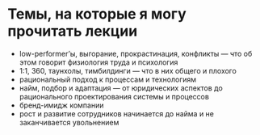 # Темы, на которые я могу прочитать лекции

- low-performer’ы, выгорание, прокрастинация, конфликты — что об этом говорит физиология труда и психология
- 1:1, 360, таунхолы, тимбилдинги — что в них общего и плохого
- рациональный подход к процессам и технологиям
- найм, подбор и адаптация — от юридических аспектов до рационального проектирования системы и процессов
- бренд-имидж компании
- рост и развитие сотрудников начинается до найма и не заканчивается увольнением


